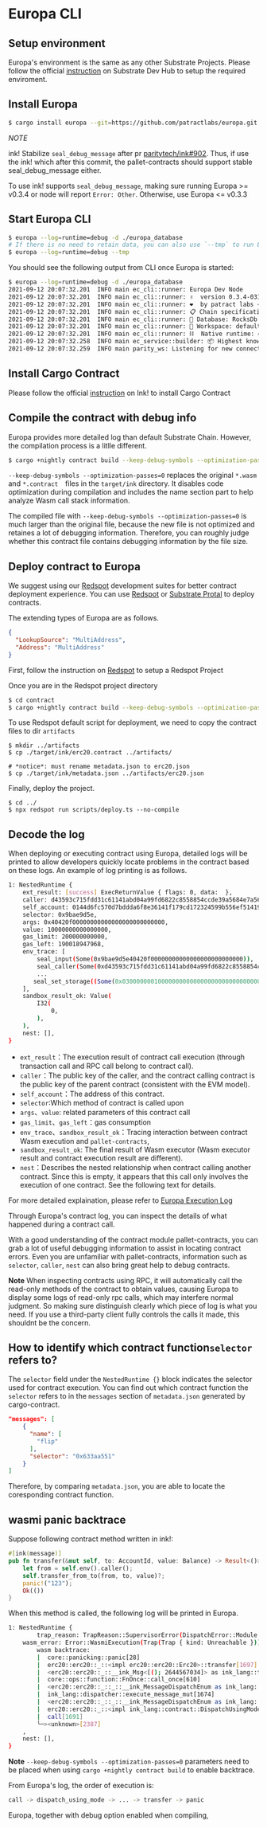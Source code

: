 # Europa CLI

## Setup environment

Europa's environment is the same as any other Substrate Projects. Please follow the official [instruction](https://substrate.dev/docs/en/knowledgebase/getting-started/) on Substrate Dev Hub to setup the required enviroment.

## Install Europa
```bash
$ cargo install europa --git=https://github.com/patractlabs/europa.git --force --locked
```

*NOTE* 

ink! Stabilize `seal_debug_message` after pr [paritytech/ink#902](https://github.com/paritytech/ink/commit/fdae16d7a9384ae4d475b99a7d86f72e1927e665). Thus, if use the ink! which after this commit, the pallet-contracts should support stable seal_debug_message either. 

To use ink! supports `seal_debug_message`, making sure running Europa >= v0.3.4 or node will report `Error: Other`. Otherwise, use Europa <= v0.3.3



## Start Europa CLI

```bash
$ europa --log=runtime=debug -d ./europa_database
# If there is no need to retain data, you can also use `--tmp` to run Europa
$ europa --log=runtime=debug --tmp
```

You should see the following output from CLI once Europa is started:

```bash
$ europa --log=runtime=debug -d ./europa_database
2021-09-12 20:07:32.201  INFO main ec_cli::runner: Europa Dev Node    
2021-09-12 20:07:32.201  INFO main ec_cli::runner: ✌️  version 0.3.4-031c246-x86_64-linux-gnu    
2021-09-12 20:07:32.201  INFO main ec_cli::runner: ❤️  by patract labs <https://github.com/patractlabs>, 2020-2021    
2021-09-12 20:07:32.201  INFO main ec_cli::runner: 📋 Chain specification: Development    
2021-09-12 20:07:32.201  INFO main ec_cli::runner: 💾 Database: RocksDb at ./europa_database/default/chains/dev/db    
2021-09-12 20:07:32.201  INFO main ec_cli::runner: 📖 Workspace: default | Current workspace list: ["default"]    
2021-09-12 20:07:32.201  INFO main ec_cli::runner: ⛓  Native runtime: europa-4 (europa-1.tx1.au1)    
2021-09-12 20:07:32.258  INFO main ec_service::builder: 📦 Highest known block at #0    
2021-09-12 20:07:32.259  INFO main parity_ws: Listening for new connections on 127.0.0.1:9944.  
```

## Install Cargo Contract

Please follow the official [instruction](https://substrate.dev/substrate-contracts-workshop/#/0/setup) on Ink! to install Cargo Contract

## Compile the contract with debug info
Europa provides more detailed log than default Substrate Chain. However, the compilation process is a litlle different.

```bash
$ cargo +nightly contract build --keep-debug-symbols --optimization-passes=0
```

`--keep-debug-symbols --optimization-passes=0` replaces the original `*.wasm` and `*.contract  `files in the `target/ink` directory. It disables code optimization during compilation and includes the name section part to help analyze Wasm call stack information.

The compiled file with `--keep-debug-symbols --optimization-passes=0` is much larger than the original file, because the new file is not optimized and retaines a lot of debugging information. Therefore, you can roughly judge whether this contract file contains debugging information by the file size.


## Deploy contract to Europa

We suggest using our [Redspot](../../redspot/intro/quick-start) development suites for better contract deployment experience.
You can use [Redspot](https://redspot.patract.io/zh-CN/tutorial/) or [Substrate Protal](https://polkadot.js.org/apps/#/explorer) to deploy contracts.

The extending types of Europa are as follows.

```json
{
  "LookupSource": "MultiAddress",
  "Address": "MultiAddress"
}
```

First, follow the instruction on [Redspot](../../redspot/intro/quick-start) to setup a Redspot Project

Once you are in the Redspot project directory
```bash
$ cd contract
$ cargo +nightly contract build --keep-debug-symbols --optimization-passes=0
```

To use Redspot default script for deployment, we need to copy the contract files to dir `artifacts`

```
$ mkdir ../artifacts
$ cp ./target/ink/erc20.contract ../artifacts/

# *notice*: must rename metadata.json to erc20.json
$ cp ./target/ink/metadata.json ../artifacts/erc20.json 
```

Finally, deploy the project.
```
$ cd ../
$ npx redspot run scripts/deploy.ts --no-compile
```

## Decode the log

When deploying or executing contract using Europa, detailed logs will be printed to allow developers quickly locate problems in the contract based on these logs.
An example of log printing is as follows.

```bash
1: NestedRuntime {
    ext_result: [success] ExecReturnValue { flags: 0, data:  },
    caller: d43593c715fdd31c61141abd04a99fd6822c8558854ccde39a5684e7a56da27d (5GrwvaEF...),
    self_account: 0144d6fc570d7bddda6f8e36141f179cd172324599b556ef514193f3105865f6 (5C6NMXaS...),
    selector: 0x9bae9d5e,
    args: 0x40420f00000000000000000000000000,
    value: 10000000000000000,
    gas_limit: 200000000000,
    gas_left: 190018947968,
    env_trace: [
        seal_input(Some(0x9bae9d5e40420f00000000000000000000000000)),
        seal_caller(Some(0xd43593c715fdd31c61141abd04a99fd6822c8558854ccde39a5684e7a56da27d)),
        ...
       seal_set_storage((Some(0x0300000001000000000000000000000000000000000000000000000000000000), Some(0x000000000000000000000000))),
    ],
    sandbox_result_ok: Value(
        I32(
            0,
        ),
    ),
    nest: [],
}
```

* `ext_result`：The execution result of contract call execution (through transaction call and RPC call belong to contract call).
* `caller`：The public key of the caller, and the contract calling contract is the public key of the parent contract (consistent with the EVM model).
* `self_account`：The address of this contract.
* `selector`:Which method of contract is called upon
* `args`、`value`: related parameters of this contract call
* `gas_limit`、`gas_left`：gas consumption
* `env_trace`、`sandbox_result_ok`：Tracing interaction between contract Wasm execution and `pallet-contracts`, 
* `sandbox_result_ok`: The final result of Wasm executor (Wasm executor result and contract execution result are different).
* `nest`：Describes the nested relationship when contract calling another contract. Since this is empty, it appears that this call only involves the execution of one contract. See the following text for details.

For more detailed explaination, please refer to [Europa Execution Log](../guides/contract-log.md)

Through Europa's contract log, you can inspect the details of what happened during a contract call.

 With a good understanding of the contract module pallet-contracts, you can grab a lot of useful debugging information to assist in locating contract errors. Even you are unfamiliar with pallet-contracts, information such as `selector`, `caller`, `nest` can also bring great help to debug contracts.

**Note** When inspecting contracts using RPC, it will automatically call the read-only methods of the contract to obtain values, causing Europa to display some logs of read-only rpc calls, which may interfere normal judgment. So making sure distinguish clearly which piece of log is what you need. If you use a third-party client fully controls the calls it made, this shouldnt be the concern.

## How to identify which contract function`selector` refers to?

The `selector` field under the `NestedRuntime {}` block indicates the selector used for contract execution. You can find out which contract function the `selector` refers to in the `messages` section of `metadata.json` generated by cargo-contract.

```json
"messages": [
    {
      "name": [
        "flip"
      ],
      "selector": "0x633aa551"
    }
]
```

Therefore, by comparing `metadata.json`, you are able to locate the coresponding contract function.  

## wasmi panic backtrace

Suppose following contract method written in ink!:

```rust
#[ink(message)]
pub fn transfer(&mut self, to: AccountId, value: Balance) -> Result<()> {
    let from = self.env().caller();
    self.transfer_from_to(from, to, value)?;
    panic!("123");
    Ok(())
}
```

When this method is called, the following log will be printed in Europa.

```bash
1: NestedRuntime {
        trap_reason: TrapReason::SupervisorError(DispatchError::Module { index: 5, error: 17, message: Some("ContractTrapped") }),
    wasm_error: Error::WasmiExecution(Trap(Trap { kind: Unreachable }))
        wasm backtrace: 
        |  core::panicking::panic[28]
        |  erc20::erc20::_::<impl erc20::erc20::Erc20>::transfer[1697]
        |  <erc20::erc20::_::__ink_Msg<[(); 2644567034]> as ink_lang::traits::MessageMut>::CALLABLE::{{closure}}[611]
        |  core::ops::function::FnOnce::call_once[610]
        |  <erc20::erc20::_::_::__ink_MessageDispatchEnum as ink_lang::dispatcher::Execute>::execute::{{closure}}[1675]
        |  ink_lang::dispatcher::execute_message_mut[1674]
        |  <erc20::erc20::_::_::__ink_MessageDispatchEnum as ink_lang::dispatcher::Execute>::execute[1692]
        |  erc20::erc20::_::<impl ink_lang::contract::DispatchUsingMode for erc20::erc20::Erc20>::dispatch_using_mode[1690]
        |  call[1691]
        ╰─><unknown>[2387]
    ,
    nest: [],
}
```

**Note** `--keep-debug-symbols --optimization-passes=0` parameters need to be placed when using `cargo +nightly contract build` to enable backtrace.

From Europa's log, the order of execution is:

```bash
call -> dispatch_using_mode -> ... -> transfer -> panic 
```

Europa, together with debug option enabled when compiling, 



